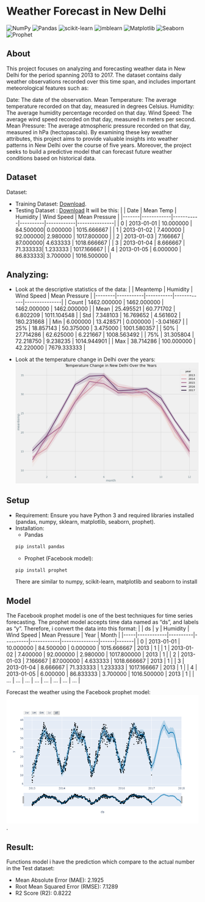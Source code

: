 # Weather Forecast in New Delhi
![NumPy](https://img.shields.io/badge/numpy-%23013243.svg?style=for-the-badge&logo=numpy&logoColor=white)
![Pandas](https://img.shields.io/badge/pandas-%23150458.svg?style=for-the-badge&logo=pandas&logoColor=white)
![scikit-learn](https://img.shields.io/badge/scikit--learn-%23F7931E.svg?style=for-the-badge&logo=scikit-learn&logoColor=white)
![imblearn](https://img.shields.io/badge/imblearn-green?style=for-the-badge&logo=imblearn&logoColor=white)
![Matplotlib](https://img.shields.io/badge/matplotlib-%233A4CAA.svg?style=for-the-badge&logo=matplotlib&logoColor=white)
![Seaborn](https://img.shields.io/badge/seaborn-%2302B6D6.svg?style=for-the-badge&logo=seaborn&logoColor=white)
![Prophet](https://img.shields.io/badge/prophet-%234591A6.svg?style=for-the-badge&logo=prophet&logoColor=white)

## About

This project focuses on analyzing and forecasting weather data in New Delhi for the period spanning 2013 to 2017. The dataset contains daily weather observations recorded over this time span, and includes important meteorological features such as:

Date: The date of the observation.
Mean Temperature: The average temperature recorded on that day, measured in degrees Celsius.
Humidity: The average humidity percentage recorded on that day.
Wind Speed: The average wind speed recorded on that day, measured in meters per second.
Mean Pressure: The average atmospheric pressure recorded on that day, measured in hPa (hectopascals).
By examining these key weather attributes, this project aims to provide valuable insights into weather patterns in New Delhi over the course of five years. Moreover, the project seeks to build a predictive model that can forecast future weather conditions based on historical data.

## Dataset
Dataset: 
* Training Dataset: [Download](https://github.com/tranvietcuong03/weather_forecasting/blob/master/DailyDelhiClimateTrain.csv).
* Testing Dataset : [Download](https://github.com/tranvietcuong03/weather_forecasting/blob/master/DailyDelhiClimateTest.csv)
It will be this: 
|  | Date       | Mean Temp | Humidity | Wind Speed | Mean Pressure |
|-------|------------|-----------|----------|------------|---------------|
| 0     | 2013-01-01 | 10.000000 | 84.500000| 0.000000   | 1015.666667   |
| 1     | 2013-01-02 | 7.400000  | 92.000000| 2.980000   | 1017.800000   |
| 2     | 2013-01-03 | 7.166667  | 87.000000| 4.633333   | 1018.666667   |
| 3     | 2013-01-04 | 8.666667  | 71.333333| 1.233333   | 1017.166667   |
| 4     | 2013-01-05 | 6.000000  | 86.833333| 3.700000   | 1016.500000   |

## Analyzing:
* Look at the descriptive statistics of the data:
|        | Meantemp  | Humidity  | Wind Speed | Mean Pressure |
|--------|-----------|-----------|------------|---------------|
| Count  | 1462.000000 | 1462.000000 | 1462.000000 | 1462.000000  |
| Mean   | 25.495521  | 60.771702  | 6.802209  | 1011.104548 |
| Std    | 7.348103  | 16.769652 | 4.561602  | 180.231668 |
| Min    | 6.000000  | 13.428571 | 0.000000 | -3.041667 |
| 25%    | 18.857143 | 50.375000 | 3.475000 | 1001.580357 |
| 50%    | 27.714286 | 62.625000 | 6.221667 | 1008.563492 |
| 75%    | 31.305804 | 72.218750 | 9.238235 | 1014.944901 |
| Max    | 38.714286 | 100.000000 | 42.220000 | 7679.333333 |

* Look at the temperature change in Delhi over the years:
![...](https://github.com/tranvietcuong03/weather_forecasting/blob/master/analyze_temperature.png)

## Setup
- Requirement: Ensure you have Python 3 and required libraries installed (pandas, numpy, sklearn, matplotlib, seaborn, prophet).
- Installation:
  * Pandas
  ```sh
  pip install pandas
  ```
   * Prophet (Facebook model):
  ```sh
  pip install prophet
  ```
  There are similar to numpy, scikit-learn, matplotlib and seaborn to install
  
## Model
The Facebook prophet model is one of the best techniques for time series forecasting. The prophet model accepts time data named as “ds”, and labels as “y”. Therefore, i convert the data into this format:
|     | ds         | y        | Humidity | Wind Speed | Mean Pressure | Year | Month |
|-----|------------|----------|----------|------------|---------------|------|-------|
| 0   | 2013-01-01 | 10.000000 | 84.500000 | 0.000000  | 1015.666667 | 2013 | 1     |
| 1   | 2013-01-02 | 7.400000  | 92.000000 | 2.980000  | 1017.800000 | 2013 | 1     |
| 2   | 2013-01-03 | 7.166667  | 87.000000 | 4.633333  | 1018.666667 | 2013 | 1     |
| 3   | 2013-01-04 | 8.666667  | 71.333333 | 1.233333  | 1017.166667 | 2013 | 1     |
| 4   | 2013-01-05 | 6.000000  | 86.833333 | 3.700000  | 1016.500000 | 2013 | 1     |
| ... | ...        | ...      | ...      | ...        | ...         | ...  | ...   |

Forecast the weather using the Facebook prophet model:
![...](https://github.com/tranvietcuong03/weather_forecasting/blob/master/weather_forecasting.png).

## Result:
Functions model i have the prediction which compare to the actual number in the Test dataset:
* Mean Absolute Error (MAE): 2.1925
* Root Mean Squared Error (RMSE): 7.1289
* R2 Score (R2): 0.8222
